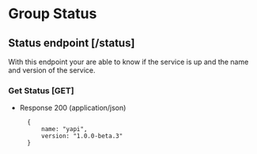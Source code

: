 
# Group Status

## Status endpoint [/status]
With this endpoint your are able to know if the service is up and the name and version of the service.

### Get Status [GET]

+ Response 200 (application/json)

        {
            name: "yapi",
            version: "1.0.0-beta.3"
        }
